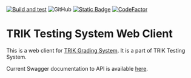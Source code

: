 [![Build and test](https://github.com/Pupsen-Vupsen/trik-testsys-web-client/actions/workflows/build-and-test.yml/badge.svg)](https://github.com/Pupsen-Vupsen/trik-testsys-web-client/actions/workflows/build-and-test.yml)
![GitHub](https://img.shields.io/github/license/Pupsen-Vupsen/trik-testsys-grading-system?color=blue&logo=apache)
<a href="https://semver.org"><img alt="Static Badge" src="https://img.shields.io/badge/SemVer-Spec-blue?link=https%3A%2F%2Fsemver.org"></a>
[![CodeFactor](https://www.codefactor.io/repository/github/pupsen-vupsen/trik-testsys-web-client/badge)](https://www.codefactor.io/repository/github/pupsen-vupsen/trik-testsys-web-client)



# TRIK Testing System Web Client

This is a web client for [TRIK Grading System](https://github.com/Pupsen-Vupsen/trik-testsys-grading-system). It is a part of TRIK Testing System.

Current Swagger documentation to API is available [here](https://app.swaggerhub.com/apis/5h15h4k1n9/trik-testsys-web-client/).
